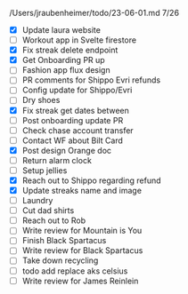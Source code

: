/Users/jraubenheimer/todo/23-06-01.md
7/26
- [x] Update laura website
- [ ] Workout app in Svelte firestore
- [x] Fix streak delete endpoint
- [x] Get Onboarding PR up
- [ ] Fashion app flux design
- [ ] PR comments for Shippo Evri refunds
- [ ] Config update for Shippo/Evri
- [ ] Dry shoes
- [x] Fix streak get dates between
- [ ] Post onboarding update PR
- [ ] Check chase account transfer
- [ ] Contact WF about Bilt Card
- [x] Post design Orange doc
- [ ] Return alarm clock
- [ ] Setup jellies
- [x] Reach out to Shippo regarding refund
- [x] Update streaks name and image
- [ ] Laundry
- [ ] Cut dad shirts
- [ ] Reach out to Rob
- [ ] Write review for Mountain is You
- [ ] Finish Black Spartacus
- [ ] Write review for Black Spartacus
- [ ] Take down recycling
- [ ] todo add replace aks celsius
- [ ] Write review for James Reinlein
